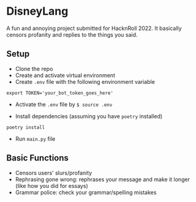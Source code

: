 # DisneyLang

A fun and annoying project submitted for HacknRoll 2022.
It basically censors profanity and replies to the things you said.

## Setup

- Clone the repo
- Create and activate virtual environment
- Create `.env` file with the following environment variable

```
export TOKEN='your_bot_token_goes_here'
```

- Activate the `.env` file by `$ source .env`

- Install dependencies (assuming you have `poetry` installed)

```
poetry install
```

- Run `main.py` file

## Basic Functions

- Censors users' slurs/profanity
- Rephrasing gone wrong: rephrases your message and make it longer (like how you did for essays)
- Grammar police: check your grammar/spelling mistakes

